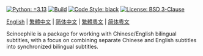 [![Python: =3.13](https://img.shields.io/badge/python-3.13-green.svg)](https://docs.python.org/3/whatsnew/3.13.html)
[![Build](https://github.com/KarlTDebiec/Scinoephile/actions/workflows/build.yml/badge.svg)](https://github.com/KarlTDebiec/Scinoephile/actions/workflows/build.yml)
[![Code Style: black](https://img.shields.io/badge/code%20style-black-000000.svg)](https://github.com/psf/black)
[![License: BSD 3-Clause](https://img.shields.io/badge/license-BSD%203--Clause-blue.svg)](https://opensource.org/licenses/BSD-3-Clause)

[English](/README.md) | [繁體中文](/docs/README.zh-hant.md) | [简体中文](/docs/README.zh-hans.md) | [繁體粵文](/docs/README.yue-hant.md) | [简体粤文](/docs/README.yue-hans.md)

Scinoephile is a package for working with Chinese/English bilingual subtitles, with a 
focus on combining separate Chinese and English subtitles into synchronized bilingual
subtitles.
